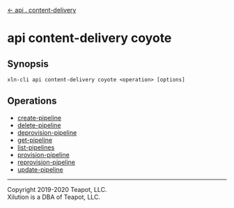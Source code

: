 [<- api . content-delivery](../index.md)

# api content-delivery coyote

## Synopsis

```
xln-cli api content-delivery coyote <operation> [options]
```

## Operations

- [create-pipeline](create-pipeline.md)
- [delete-pipeline](delete-pipeline.md)
- [deprovision-pipeline](deprovision-pipeline.md)
- [get-pipeline](get-pipeline.md)
- [list-pipelines](list-pipelines.md)
- [provision-pipeline](provision-pipeline.md)
- [reprovision-pipeline](reprovision-pipeline.md)
- [update-pipeline](update-pipeline.md)

---

Copyright 2019-2020 Teapot, LLC.  
Xilution is a DBA of Teapot, LLC.
